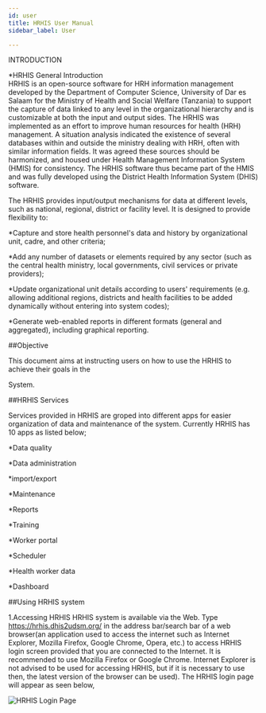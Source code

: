 ```yaml
---
id: user
title: HRHIS User Manual
sidebar_label: User

---
```


INTRODUCTION

*HRHIS General Introduction                                                    
HRHIS is an open-source software for HRH information management developed by the Department of
Computer Science, University of Dar es Salaam for the Ministry of Health and Social Welfare
(Tanzania) to support the capture of data linked to any level in the organizational hierarchy
and is customizable at both the input and output sides.
The HRHIS was implemented as an effort to improve human resources for health (HRH) management.
A situation analysis indicated the existence of several databases within and outside the
ministry dealing with HRH, often with similar information fields. It was agreed these sources
should be harmonized, and housed under Health Management Information System (HMIS) for
consistency. The HRHIS software thus became part of the HMIS and was fully developed using the
District Health Information System (DHIS) software.

The HRHIS provides input/output mechanisms for data at different levels, such as national,
regional, district or facility level. It is designed to provide flexibility to:

*Capture and store health personnel's data and history by organizational unit, cadre, and other
criteria;

*Add any number of datasets or elements required by any sector (such as the central health
  ministry, local governments, civil services or private providers);

*Update organizational unit details according to users' requirements (e.g. allowing additional
  regions, districts and health facilities to be added dynamically without entering into system
  codes);

*Generate web-enabled reports in different formats (general and aggregated), including
graphical reporting.

##Objective

This document aims at instructing users on how to use the HRHIS to achieve their goals in the

System.


##HRHIS Services

Services provided in HRHIS are groped into different apps for easier organization of data and maintenance of the system. Currently HRHIS has 10 apps as listed below;

*Data quality

*Data administration

*import/export

*Maintenance

*Reports

*Training

*Worker portal


*Scheduler

*Health worker data

*Dashboard

##Using HRHIS system

1.Accessing HRHIS
HRHIS system  is available via the Web. Type https://hrhis.dhis2udsm.org/ in the address bar/search bar of a web browser(an application used to access the internet such as Internet Explorer, Mozilla Firefox, Google Chrome, Opera, etc.) to access HRHIS login screen  provided that you are connected to the Internet. It is recommended to use Mozilla Firefox or Google Chrome. Internet Explorer is not advised to be used for accessing HRHIS, but if it is necessary to use then, the latest version of the browser can be used). The HRHIS login page will appear as seen below,

![HRHIS Login Page]()
